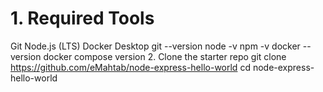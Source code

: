 # 1. Required Tools
Git
Node.js (LTS)
Docker Desktop
git --version
node -v
npm -v
docker --version
docker compose version
2. Clone the starter repo
git clone https://github.com/eMahtab/node-express-hello-world
cd node-express-hello-world
